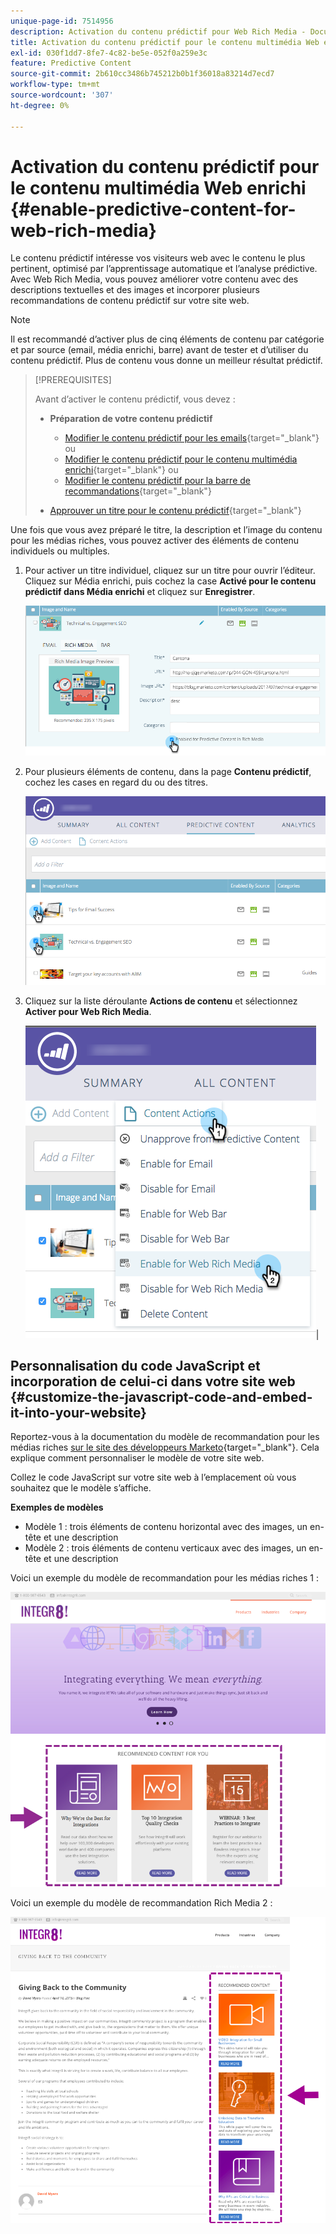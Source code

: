 ```yaml
---
unique-page-id: 7514956
description: Activation du contenu prédictif pour Web Rich Media - Documentation Marketo - Documentation du produit
title: Activation du contenu prédictif pour le contenu multimédia Web enrichi
exl-id: 030f1dd7-8fe7-4c82-be5e-052f0a259e3c
feature: Predictive Content
source-git-commit: 2b610cc3486b745212b0b1f36018a83214d7ecd7
workflow-type: tm+mt
source-wordcount: '307'
ht-degree: 0%

---
```


# Activation du contenu prédictif pour le contenu multimédia Web enrichi {#enable-predictive-content-for-web-rich-media}

Le contenu prédictif intéresse vos visiteurs web avec le contenu le plus pertinent, optimisé par l’apprentissage automatique et l’analyse prédictive. Avec Web Rich Media, vous pouvez améliorer votre contenu avec des descriptions textuelles et des images et incorporer plusieurs recommandations de contenu prédictif sur votre site web.

>[!NOTE]
>
>Il est recommandé d’activer plus de cinq éléments de contenu par catégorie et par source (email, média enrichi, barre) avant de tester et d’utiliser du contenu prédictif. Plus de contenu vous donne un meilleur résultat prédictif.

>[!PREREQUISITES]
>
>Avant d’activer le contenu prédictif, vous devez :
>
>* **Préparation de votre contenu prédictif**
>
>   * [Modifier le contenu prédictif pour les emails](/help/marketo/product-docs/predictive-content/working-with-predictive-content/edit-predictive-content-for-emails.md){target="_blank"} ou
>   * [Modifier le contenu prédictif pour le contenu multimédia enrichi](/help/marketo/product-docs/predictive-content/working-with-predictive-content/edit-predictive-content-for-rich-media.md){target="_blank"} ou
>   * [Modifier le contenu prédictif pour la barre de recommandations](/help/marketo/product-docs/predictive-content/working-with-predictive-content/edit-predictive-content-for-the-recommendation-bar.md){target="_blank"}
>
>* [Approuver un titre pour le contenu prédictif](/help/marketo/product-docs/predictive-content/working-with-all-content/approve-a-title-for-predictive-content.md){target="_blank"}

Une fois que vous avez préparé le titre, la description et l’image du contenu pour les médias riches, vous pouvez activer des éléments de contenu individuels ou multiples.

1. Pour activer un titre individuel, cliquez sur un titre pour ouvrir l’éditeur. Cliquez sur Média enrichi, puis cochez la case **Activé pour le contenu prédictif dans Média enrichi** et cliquez sur **Enregistrer**.

   ![](assets/image2017-10-3-9-3a50-3a29.png)

1. Pour plusieurs éléments de contenu, dans la page **Contenu prédictif**, cochez les cases en regard du ou des titres.

   ![](assets/image2017-10-3-10-3a0-3a42.png)

1. Cliquez sur la liste déroulante **Actions de contenu** et sélectionnez **Activer pour Web Rich Media**.

   ![](assets/image2017-10-3-10-3a2-3a6.png)|

## Personnalisation du code JavaScript et incorporation de celui-ci dans votre site web  {#customize-the-javascript-code-and-embed-it-into-your-website}

Reportez-vous à la documentation du modèle de recommandation pour les médias riches [ sur le site des développeurs Marketo](https://experienceleague.adobe.com/fr/docs/marketo-developer/marketo/javascriptapi/rich-media-recommendation){target="_blank"}. Cela explique comment personnaliser le modèle de votre site web.

Collez le code JavaScript sur votre site web à l’emplacement où vous souhaitez que le modèle s’affiche.

**Exemples de modèles**

* Modèle 1 : trois éléments de contenu horizontal avec des images, un en-tête et une description
* Modèle 2 : trois éléments de contenu verticaux avec des images, un en-tête et une description

Voici un exemple du modèle de recommandation pour les médias riches 1 :

![](assets/image2015-6-1-17-3a8-3a33.png)

Voici un exemple du modèle de recommandation Rich Media 2 :

![](assets/image2015-12-20-10-3a35-3a12.png)
